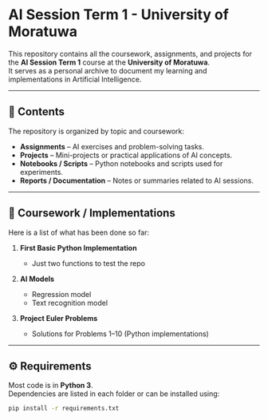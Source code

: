 # AI Session Term 1 - University of Moratuwa

This repository contains all the coursework, assignments, and projects for the **AI Session Term 1** course at the **University of Moratuwa**.  
It serves as a personal archive to document my learning and implementations in Artificial Intelligence.

---

## 📂 Contents

The repository is organized by topic and coursework:

- **Assignments** – AI exercises and problem-solving tasks.  
- **Projects** – Mini-projects or practical applications of AI concepts.  
- **Notebooks / Scripts** – Python notebooks and scripts used for experiments.  
- **Reports / Documentation** – Notes or summaries related to AI sessions.

---

## 📝 Coursework / Implementations

Here is a list of what has been done so far:

1. **First Basic Python Implementation**
   - Just two functions to test the repo

2. **AI Models**  
   - Regression model
   - Text recognition model

4. **Project Euler Problems**  
   - Solutions for Problems 1–10 (Python implementations)
     
---

## ⚙️ Requirements

Most code is in **Python 3**.  
Dependencies are listed in each folder or can be installed using:

```bash
pip install -r requirements.txt
